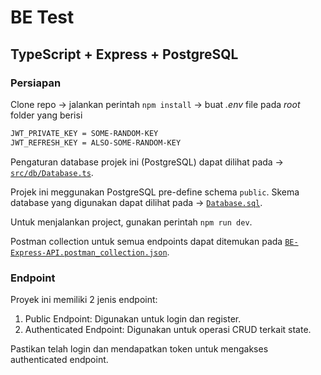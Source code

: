 # BE Test

## TypeScript + Express + PostgreSQL

### Persiapan

Clone repo -> jalankan perintah `npm install` -> buat *.env* file pada *root* folder yang berisi

```bash
JWT_PRIVATE_KEY = SOME-RANDOM-KEY
JWT_REFRESH_KEY = ALSO-SOME-RANDOM-KEY
```

Pengaturan database projek ini (PostgreSQL) dapat dilihat pada -> [`src/db/Database.ts`](src/db/Database.ts).

Projek ini meggunakan PostgreSQL pre-define schema `public`. Skema database yang digunakan dapat dilihat pada -> [`Database.sql`](Database.sql).

Untuk menjalankan project, gunakan perintah `npm run dev`.

Postman collection untuk semua endpoints dapat ditemukan pada [`BE-Express-API.postman_collection.json`](BE-Express-API.postman_collection.json).

### Endpoint

Proyek ini memiliki 2 jenis endpoint:

1. Public Endpoint: Digunakan untuk login dan register.
2. Authenticated Endpoint: Digunakan untuk operasi CRUD terkait state.

Pastikan telah login dan mendapatkan token untuk mengakses authenticated endpoint.